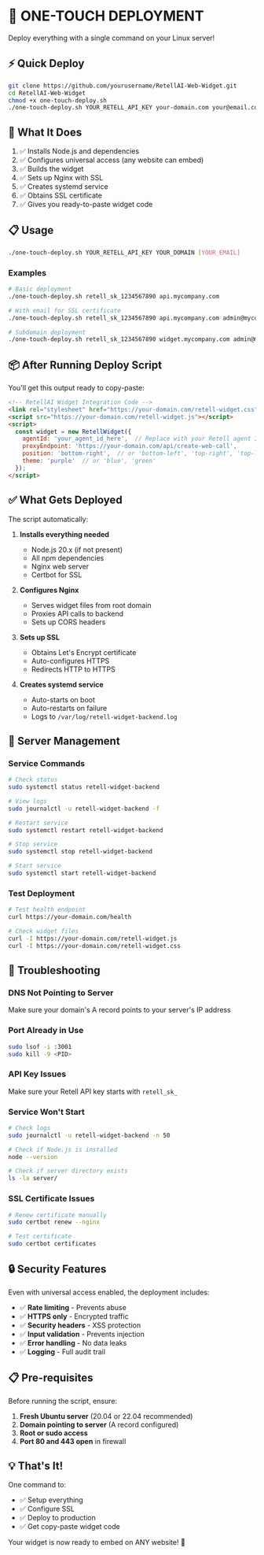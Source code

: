 # 🚀 ONE-TOUCH DEPLOYMENT

Deploy everything with a single command on your Linux server!

## ⚡ Quick Deploy

```bash
git clone https://github.com/yourusername/RetellAI-Web-Widget.git
cd RetellAI-Web-Widget
chmod +x one-touch-deploy.sh
./one-touch-deploy.sh YOUR_RETELL_API_KEY your-domain.com your@email.com
```

## 🎯 What It Does

1. ✅ Installs Node.js and dependencies
2. ✅ Configures universal access (any website can embed)
3. ✅ Builds the widget
4. ✅ Sets up Nginx with SSL
5. ✅ Creates systemd service
6. ✅ Obtains SSL certificate
7. ✅ Gives you ready-to-paste widget code

## 📋 Usage

```bash
./one-touch-deploy.sh YOUR_RETELL_API_KEY YOUR_DOMAIN [YOUR_EMAIL]
```

### Examples

```bash
# Basic deployment
./one-touch-deploy.sh retell_sk_1234567890 api.mycompany.com

# With email for SSL certificate
./one-touch-deploy.sh retell_sk_1234567890 api.mycompany.com admin@mycompany.com

# Subdomain deployment
./one-touch-deploy.sh retell_sk_1234567890 widget.mycompany.com admin@mycompany.com
```

## 📦 After Running Deploy Script

You'll get this output ready to copy-paste:

```html
<!-- RetellAI Widget Integration Code -->
<link rel="stylesheet" href="https://your-domain.com/retell-widget.css">
<script src="https://your-domain.com/retell-widget.js"></script>
<script>
  const widget = new RetellWidget({
    agentId: 'your_agent_id_here',  // Replace with your Retell agent ID
    proxyEndpoint: 'https://your-domain.com/api/create-web-call',
    position: 'bottom-right',  // or 'bottom-left', 'top-right', 'top-left'
    theme: 'purple'  // or 'blue', 'green'
  });
</script>
```

## ✅ What Gets Deployed

The script automatically:

1. **Installs everything needed**
   - Node.js 20.x (if not present)
   - All npm dependencies
   - Nginx web server
   - Certbot for SSL

2. **Configures Nginx**
   - Serves widget files from root domain
   - Proxies API calls to backend
   - Sets up CORS headers

3. **Sets up SSL**
   - Obtains Let's Encrypt certificate
   - Auto-configures HTTPS
   - Redirects HTTP to HTTPS

4. **Creates systemd service**
   - Auto-starts on boot
   - Auto-restarts on failure
   - Logs to `/var/log/retell-widget-backend.log`

## 🔧 Server Management

### Service Commands
```bash
# Check status
sudo systemctl status retell-widget-backend

# View logs
sudo journalctl -u retell-widget-backend -f

# Restart service
sudo systemctl restart retell-widget-backend

# Stop service
sudo systemctl stop retell-widget-backend

# Start service
sudo systemctl start retell-widget-backend
```

### Test Deployment
```bash
# Test health endpoint
curl https://your-domain.com/health

# Check widget files
curl -I https://your-domain.com/retell-widget.js
curl -I https://your-domain.com/retell-widget.css
```

## 🚨 Troubleshooting

### DNS Not Pointing to Server
Make sure your domain's A record points to your server's IP address

### Port Already in Use
```bash
sudo lsof -i :3001
sudo kill -9 <PID>
```

### API Key Issues
Make sure your Retell API key starts with `retell_sk_`

### Service Won't Start
```bash
# Check logs
sudo journalctl -u retell-widget-backend -n 50

# Check if Node.js is installed
node --version

# Check if server directory exists
ls -la server/
```

### SSL Certificate Issues
```bash
# Renew certificate manually
sudo certbot renew --nginx

# Test certificate
sudo certbot certificates
```

## 🔒 Security Features

Even with universal access enabled, the deployment includes:

- ✅ **Rate limiting** - Prevents abuse
- ✅ **HTTPS only** - Encrypted traffic
- ✅ **Security headers** - XSS protection
- ✅ **Input validation** - Prevents injection
- ✅ **Error handling** - No data leaks
- ✅ **Logging** - Full audit trail

## 📋 Pre-requisites

Before running the script, ensure:

1. **Fresh Ubuntu server** (20.04 or 22.04 recommended)
2. **Domain pointing to server** (A record configured)
3. **Root or sudo access**
4. **Port 80 and 443 open** in firewall

## 💡 That's It!

One command to:
- ✅ Setup everything
- ✅ Configure SSL
- ✅ Deploy to production
- ✅ Get copy-paste widget code

Your widget is now ready to embed on ANY website! 🎉